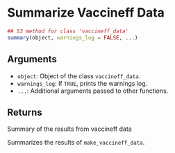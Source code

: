 # Summarize Vaccineff Data

```r
## S3 method for class 'vaccineff_data'
summary(object, warnings_log = FALSE, ...)
```

## Arguments

- `object`: Object of the class `vaccineff_data`.
- `warnings_log`: If `TRUE`, prints the warnings log.
- `...`: Additional arguments passed to other functions.

## Returns

Summary of the results from vaccineff data

Summarizes the results of `make_vaccineff_data`.

